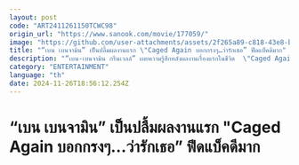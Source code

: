 ```yaml
---
layout: post
code: "ART2411261150TCWC98"
origin_url: "https://www.sanook.com/movie/177059/"
image: "https://github.com/user-attachments/assets/2f265a89-c818-43e8-b8f8-6e4ce0e2339e"
title: "“เบน เบนจามิน” เป็นปลื้มผลงานแรก \"Caged Again บอกกรงๆ…ว่ารักเธอ” ฟีดแบ็คดีมาก"
description: "“เบน-เบนจามิน กรีนเวลล์” เผยความรู้สึกหลังผลงานเรื่องแรกในชีวิต  \"Caged Again บอกกรงๆ…ว่ารักเธอ”   ถูกใจแฟนซีรีส์ ฟีดแบ็คดีมาก"
category: "ENTERTAINMENT"
language: "th"
date: 2024-11-26T18:56:12.254Z
---
```


# “เบน เบนจามิน” เป็นปลื้มผลงานแรก "Caged Again บอกกรงๆ…ว่ารักเธอ” ฟีดแบ็คดีมาก